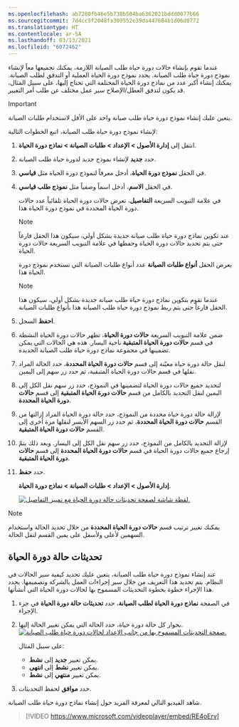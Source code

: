 ```yaml
---
ms.openlocfilehash: ab7280fb46e5b738b504ba6362021bddd0077b66
ms.sourcegitcommit: 7d4cc5f2048fa309552e39da447684b1d06d0772
ms.translationtype: HT
ms.contentlocale: ar-SA
ms.lasthandoff: 03/13/2021
ms.locfileid: "6072462"
---
```

عندما تقوم بإنشاء حالات دورة حياة طلب الصيانة اللازمة، يمكنك تجميعها معاً لإنشاء نموذج دورة حياة طلب الصيانة. يحدد نموذج دورة الحياة العملية أو التدفق لطلب الصيانة. يمكنك إنشاء أكبر عدد من نماذج دورة الحياة المختلفة التي تحتاج إليها، على سبيل المثال، قد يكون لتدفق العطل/الإصلاح سير عمل مختلف عن طلب أمر التغيير. 

> [!Important]
> يتعين عليك إنشاء نموذج دورة حياة طلب صيانة واحد على الأقل لاستخدام طلبات الصيانة. 

لإنشاء نموذج دورة حياة طلب الصيانة، اتبع الخطوات التالية:

1.  انتقل إلى **إدارة الأصول > الإعداد > طلبات الصيانة > نماذج دورة الحياة**.
2.  حدد **جديد** لإنشاء نموذج جديد لدورة حياة طلب الصيانة.
3.  في الحقل **نموذج دورة الحياة**، أدخل معرفاً لنموذج دورة الحياة مثل **قياسي**.
4.  في الحقل **الاسم**، أدخل اسماً وصفياً مثل **نموذج طلب قياسي**. 
    
    في علامة التبويب السريعة **التفاصيل**، تعرض حالات دورة الحياة تلقائياً عدد حالات دورة الحياة المحددة في نموذج دورة الحياة هذا. 
    > [!NOTE]
    > عند تكوين نماذج دورة حياة طلب صيانة جديدة بشكل أولي، سيكون هذا الحقل فارغاً حتى يتم تحديد حالات دورة الحياة وحفظها في علامة التبويب السريعة حالات دورة الحياة. 
    
    يعرض الحقل **أنواع طلبات الصيانة** عدد أنواع طلبات الصيانة التي تستخدم نموذج دورة الحياة هذا.
    
    > [!NOTE]
    > عندما تقوم بتكوين نماذج دورة حياة طلب صيانة جديدة بشكل أولي، سيكون هذا الحقل فارغاً حتى يتم ربط نموذج دورة حياة طلب الصيانة هذا بأنواع طلبات الصيانة.
5.  **احفظ** السجل.
6.  ضمن علامة التبويب السريعة **حالات دورة الحياة**، تظهر حالات دورة الحياة النشطة في قسم **حالات دورة الحياة المتبقية** ناحية اليسار. هذه هي الحالات التي يمكن تضمينها في مجموعة نماذج دورة حياة طلب الصيانة الجديدة.
7.  لنقل حالة دورة حياة معيّنة إلى قسم **حالات دورة الحياة المحددة**، حدد الحالة المراد نقلها في قسم حالات دورة الحياة المتبقية، ثم حدد زر سهم إلى اليمين. 
8.  لتحديد جميع حالات دورة الحياة لتضمينها في النموذج، حدد زر سهم نقل الكل إلى اليمين لنقل التحديد بالكامل من قسم **حالات دورة الحياة المتبقية** إلى قسم **حالات دورة الحياة المحددة**.
9.  لإزالة حالة دورة حياة محددة من النموذج، حدد حالة دورة الحياة المراد إزالتها من القسم **حالات دورة الحياة المحددة**، ثم حدد زر السهم الأيسر لنقلها مرة أخرى إلى القسم **حالات دورة الحياة المتبقية**.
10. لإزالة التحديد بالكامل من النموذج، حدد زر سهم نقل الكل إلى اليسار. وبعد ذلك يتمّ إرجاع جميع حالات دورة الحياة في قسم **حالات دورة الحياة المحددة** إلى قسم **حالات دورة الحياة المتبقية**.
11. حدد **حفظ**.

    **إدارة الأصول > الإعداد > طلبات الصيانة > نماذج دورة الحياة**.

    [![لقطة شاشة لصفحة تحديثات حالة دورة الحياة مع تمييز التفاصيل.](../media/maintenance-request-lifecycle-models-ssm.png)](../media/maintenance-request-lifecycle-models-ssm.png#lightbox)
 
> [!NOTE]
> يمكنك تغيير ترتيب قسم **حالات دورة الحياة المحددة** من خلال تحديد الحالة واستخدام السهمين لأعلى ولأسفل على يمين القسم لنقل الحالة.

## <a name="lifecycle-state-updates"></a>تحديثات حالة دورة الحياة
عند إنشاء نموذج دورة حياة طلب الصيانة، يتعين عليك تحديد كيفية سير الحالات في النظام. يتم تحديد هذا التعريف من خلال سير إجراءات العمل بالشركة وتصميمها. يحدد هذا الإجراء خطوة بخطوة التحديثات المسموح بها لحالات دورة الحياة التي أنشأتها. 

1.  في الصفحة **نماذج دورة الحياة لطلب الصيانة**، حدد **تحديثات حالة دورة الحياة** في جزء الإجراء. 
2.  بجوار كل حالة دورة حياة، حدد الحالة التي يمكن تغيير الحالة إليها. 
    [![صفحة التحديثات المسموح بها من جانب الإعداد لحالات دورة حياة طلب الصيانة.](../media/updates-allowed-maintenance-lifecycle-states-ssm.png)](../media/updates-allowed-maintenance-lifecycle-states-ssm.png#lightbox)
 
    على سبيل المثال: 
    - يمكن تغيير **جديد** إلى **نشط**. 
    - يمكن تغيير **نشط** إلى **انتهى**. 
    - يمكن تغيير **منتهي** إلى **نشط**.

3.  حدد **موافق** لحفظ التحديثات.

شاهد الفيديو التالي لمعرفة المزيد حول إنشاء نماذج دورة حياة طلب الصيانة. 

 > [!VIDEO https://www.microsoft.com/videoplayer/embed/RE4oErv]